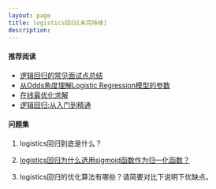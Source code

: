 ```yaml
---
layout: page
title: logistics回归[未完待续]
description:
---
```


#### 推荐阅读
- [逻辑回归的常见面试点总结](http://www.cnblogs.com/ModifyRong/p/7739955.html)
- [从Odds角度理解Logistic Regression模型的参数](http://vividfree.github.io/%E6%9C%BA%E5%99%A8%E5%AD%A6%E4%B9%A0/2015/12/13/understanding-logistic-regression-using-odds)
- [在线最优化求解](http://vividfree.github.io/%E6%9C%BA%E5%99%A8%E5%AD%A6%E4%B9%A0/2015/12/13/understanding-logistic-regression-using-odds)
- [逻辑回归:从入门到精通](https://www.tianyancha.com/research/LR_intro.pdf)

#### 问题集

1. logistics回归到底是什么？

2. [logistics回归为什么选用sigmoid函数作为归一化函数？](https://www.zhihu.com/question/284138596)

3. logistics回归的优化算法有哪些？请简要对比下说明下优缺点。
